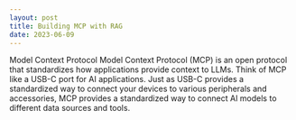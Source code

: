 ```yaml
---
layout: post
title: Building MCP with RAG
date: 2023-06-09
---
```

Model Context Protocol
Model Context Protocol (MCP) is an open protocol that standardizes how applications provide context to LLMs. Think of MCP like a USB-C port for AI applications. Just as USB-C provides a standardized way to connect your devices to various peripherals and accessories, MCP provides a standardized way to connect AI models to different data sources and tools.
